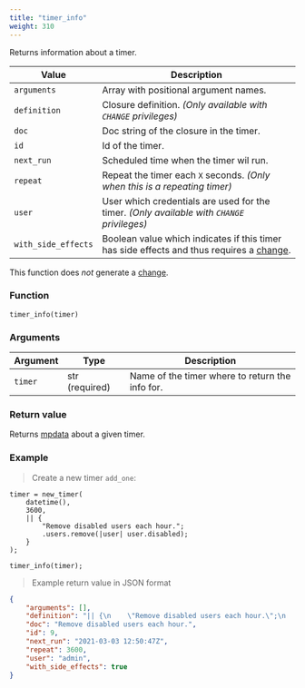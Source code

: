 ```yaml
---
title: "timer_info"
weight: 310
---
```


Returns information about a timer.

Value | Description
------- | -----------
`arguments` | Array with positional argument names.
`definition` | Closure definition. *(Only available with `CHANGE` privileges)*
`doc` | Doc string of the closure in the timer.
`id` | Id of the timer.
`next_run` | Scheduled time when the timer wil run.
`repeat` | Repeat the timer each `X` seconds. *(Only when this is a repeating timer)*
`user` | User which credentials are used for the timer. *(Only available with `CHANGE` privileges)*
`with_side_effects` | Boolean value which indicates if this timer has side effects and thus requires a [change](../../overview/changes).

This function does *not* generate a [change](../../overview/changes).

### Function

`timer_info(timer)`

### Arguments

Argument | Type | Description
-------- | ---- | -----------
`timer` | str (required) | Name of the timer where to return the info for.

### Return value

Returns [mpdata](../../data-types/mpdata) about a given timer.

### Example

> Create a new timer `add_one`:

```thingsdb,should_pass
timer = new_timer(
    datetime(),
    3600,
    || {
        "Remove disabled users each hour.";
        .users.remove(|user| user.disabled);
    }
);

timer_info(timer);
```

> Example return value in JSON format

```json
{
    "arguments": [],
    "definition": "|| {\n    \"Remove disabled users each hour.\";\n    .users.remove(|user| user.disabled);\n}",
    "doc": "Remove disabled users each hour.",
    "id": 9,
    "next_run": "2021-03-03 12:50:47Z",
    "repeat": 3600,
    "user": "admin",
    "with_side_effects": true
}
```
